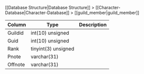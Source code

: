 [[Database Structure|Database Structure]] > [[Character-Database|Character-Database]] > [[guild_member|guild_member]]

Column | Type | Description
--- | --- | ---
Guildid | int(10) unsigned | 
Guid | int(10) unsigned | 
Rank | tinyint(3) unsigned | 
Pnote | varchar(31) | 
Offnote | varchar(31) | 
